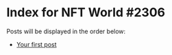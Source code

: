 # Index for NFT World #2306
Posts will be displayed in the order below:

- [Your first post](./001-first.md)

